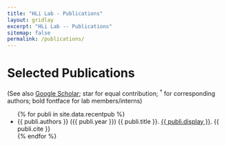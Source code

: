 ```yaml
---
title: "HLi Lab - Publications"
layout: gridlay
excerpt: "HLi Lab -- Publications"
sitemap: false
permalink: /publications/
---
```


# Selected Publications

(See also [Google Scholar](https://scholar.google.com/citations?user=HQv0p0kAAAAJ); star for equal contribution; <sup>&#8224;</sup> for corresponding authors; bold fontface for lab members/interns)

<ul>
{% for publi in site.data.recentpub %}
<li>{{ publi.authors }} ({{ publi.year }}) {{ publi.title }}. <a href="{{ publi.url }}">{{ publi.display }}</a>. {{ publi.cite }}</li>
{% endfor %}
</ul>
